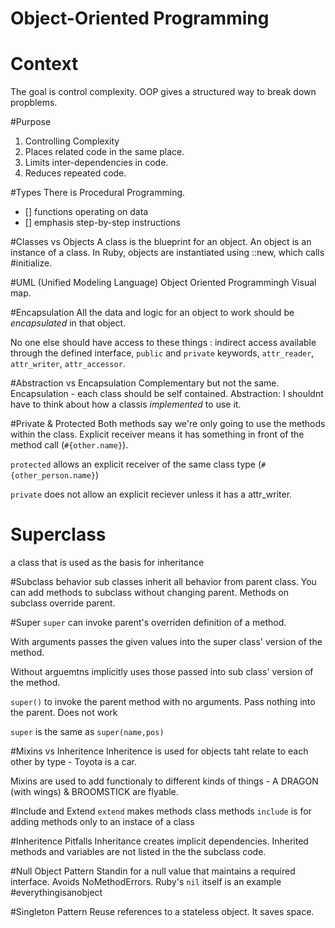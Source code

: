# Object-Oriented Programming

# Context
The goal is control complexity. OOP gives a structured way to break down propblems.

#Purpose
1. Controlling Complexity
2. Places related code in the same place.
3. Limits inter-dependencies in code.
4. Reduces repeated code.

#Types
There is Procedural Programming.
- [] functions operating on data
- [] emphasis step-by-step instructions

#Classes vs Objects
A class is the blueprint for an object. An object is an instance of a class. In Ruby, objects are instantiated using ::new, which calls #initialize.

#UML (Unified Modeling Language)
Object Oriented Programmingh Visual map.

#Encapsulation
All the data and logic for an object to work should be _encapsulated_ in that object.

No one else should have access to these things : indirect access available through the defined interface, `public` and `private` keywords, `attr_reader`, `attr_writer`, `attr_accessor`.

#Abstraction vs Encapsulation
Complementary but not the same. Encapsulation - each class should be self contained. Abstraction: I shouldnt have to think about how a classis _implemented_ to use it.

#Private & Protected
Both methods say we're only going to use the methods within the class. Explicit receiver means it has something in front of the method call (`#{other.name}`).

`protected` allows an explicit receiver of the same class type (`#{other_person.name}`)

`private` does not allow an explicit reciever unless it has a attr_writer.

# Superclass
a class that is used as the basis for inheritance

#Subclass behavior
sub classes inherit all behavior from parent class. You can add methods to subclass without changing parent. Methods on subclass override parent.

#Super
`super` can invoke parent's overriden definition of a method.

With arguments passes the given values into the super class' version of the method.

Without arguemtns implicitly uses those passed into sub class' version of the method.

`super()` to invoke the parent method with no arguments. Pass nothing into the parent. Does not work

`super` is the same as `super(name,pos)`

#Mixins vs Inheritence
Inheritence is used for objects taht relate to each other by type - Toyota is a car.


Mixins are used to add functionaly to different kinds of things - A DRAGON (with wings) & BROOMSTICK are flyable.

#Include and Extend
`extend` makes methods class methods
`include` is for adding methods only to an instace of a class

#Inheritence Pitfalls
Inheritance creates implicit dependencies. Inherited methods and variables are not listed in the the subclass code.

#Null Object Pattern
Standin for a null value that maintains a required interface. Avoids NoMethodErrors. Ruby's `nil` itself is an example #everythingisanobject

#Singleton Pattern
Reuse references to a stateless object. It saves space.
